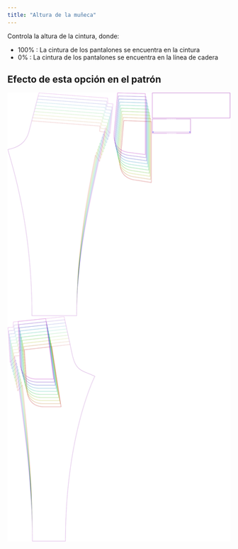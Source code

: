 ```yaml
---
title: "Altura de la muñeca"
---
```


Controla la altura de la cintura, donde:

- 100% : La cintura de los pantalones se encuentra en la cintura
- 0% : La cintura de los pantalones se encuentra en la línea de cadera

## Efecto de esta opción en el patrón

![Esta imagen muestra el efecto de esta opción superponiendo varias variantes que tienen un valor diferente para esta opción](paco_waistheight_sample.svg "Efecto de esta opción en el patrón")
